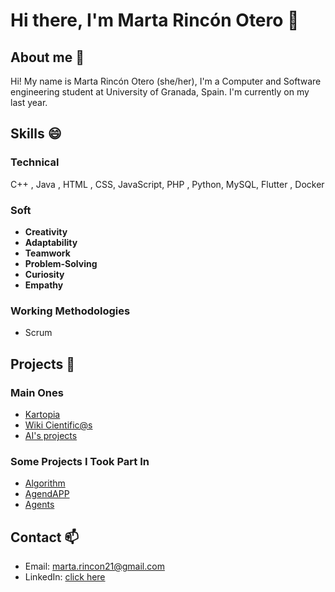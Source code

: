 # Hi there, I'm Marta Rincón Otero 👋

<!--
**marta021/marta021** is a ✨ _special_ ✨ repository because its `README.md` (this file) appears on your GitHub profile.

Here are some ideas to get you started:

- 🔭 I’m currently working on ...
-  I’m currently learning ...
- 👯 I’m looking to collaborate on ...
- 🤔 I’m looking for help with ...
- 💬 Ask me about ...
- 📫 How to reach me: ...
- 😄 Pronouns: ...
- ⚡ Fun fact: ...
-->

## About me 🌱

Hi! My name is Marta Rincón Otero (she/her), I'm a Computer and Software engineering student at University of Granada, Spain. I'm currently on my last year. 

## Skills 😄

### Technical
C++ ,   Java , HTML , CSS,  JavaScript,  PHP , Python,  MySQL,  Flutter , Docker


### Soft
* **Creativity**
* **Adaptability**
* **Teamwork**
* **Problem-Solving**
* **Curiosity**
* **Empathy**

### Working Methodologies
* Scrum

## Projects 💬
### Main Ones
* [Kartopia](https://github.com/marta021/practica2_SG) 
* [Wiki Cientific@s](https://github.com/marta021/practicas_SIBW)
* [AI's projects](https://github.com/marta021/practica3)

### Some Projects I Took Part In
* [Algorithm](https://github.com/teresitarg22/Algoritmica-UGR)
* [AgendAPP](https://github.com/PepeProgrammer/MDA_DGP)
* [Agents](https://github.com/teresitarg22/Desarrollo-Agentes-UGR)

## Contact 📫
* Email: marta.rincon21@gmail.com
* LinkedIn: [click here](https://www.linkedin.com/in/marta-rinc%C3%B3n-otero-69600a330)

